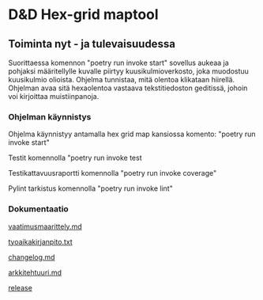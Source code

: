 # **D&D Hex-grid maptool**

## Toiminta nyt - ja tulevaisuudessa

Suorittaessa komennon "poetry run invoke start" sovellus aukeaa ja pohjaksi määritellylle kuvalle piirtyy kuusikulmioverkosto, joka muodostuu kuusikulmio olioista. Ohjelma tunnistaa, mitä olentoa klikataan hiirellä. Ohjelman avaa sitä hexaolentoa vastaava tekstitiedoston geditissä, johoin voi kirjoittaa muistiinpanoja. 

### Ohjelman käynnistys

Ohjelma käynnistyy antamalla hex grid map kansiossa komento: "poetry run invoke start"

Testit komennolla "poetry run invoke test

Testikattavuusraportti komennolla "poetry run invoke coverage"

Pylint tarkistus komennolla "poetry run invoke lint"


### Dokumentaatio

[vaatimusmaarittely.md](https://github.com/kaariroo/ot-harjoitustyo/blob/master/hex-grid-app/dokumentaatio/vaatimusmaarittely.md)

[tyoaikakirjanpito.txt](https://github.com/kaariroo/ot-harjoitustyo/blob/master/dokumentaatio/tyoaikakirjanpito.txt)

[changelog.md](https://github.com/kaariroo/ot-harjoitustyo/blob/master/hex-grid-app/dokumentaatio/changelog.md)

[arkkitehtuuri.md](https://github.com/kaariroo/ot-harjoitustyo/blob/master/hex-grid-app/dokumentaatio/arkkitehtuuri.md)

[release](https://github.com/kaariroo/ot-harjoitustyo/releases)
